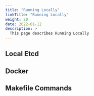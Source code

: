 ```yaml
---
title: "Running Locally"
linkTitle: "Running Locally"
weight: 20
date: 2022-01-12
description: >
  This page describes Running Locally
---
```



## Local Etcd


## Docker


## Makefile Commands

